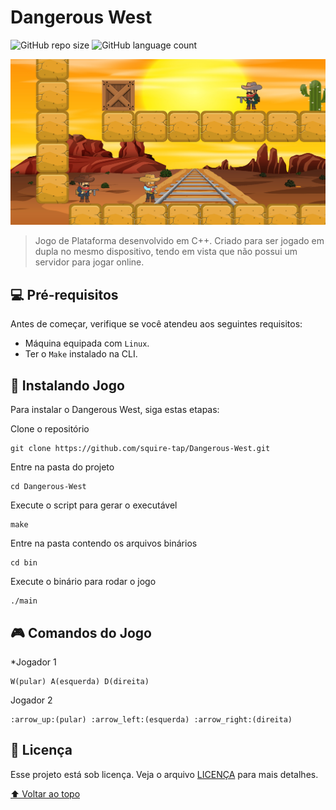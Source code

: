 # Dangerous West

![GitHub repo size](https://img.shields.io/github/languages/code-size/squire-tap/Dangerous-West)
![GitHub language count](https://img.shields.io/github/license/squire-tap/Dangerous-West)

<img src="bin/assets/exemplo-imagem.png" alt="exemplo imagem">

> Jogo de Plataforma desenvolvido em C++. Criado para ser jogado em dupla no mesmo dispositivo, tendo em vista que não possui um servidor para jogar online.

## 💻 Pré-requisitos

Antes de começar, verifique se você atendeu aos seguintes requisitos:

* Máquina equipada com `Linux`.
* Ter o `Make` instalado na CLI.

## 🚀 Instalando Jogo

Para instalar o Dangerous West, siga estas etapas:

Clone o repositório
```
git clone https://github.com/squire-tap/Dangerous-West.git
```
Entre na pasta do projeto
```
cd Dangerous-West
```
Execute o script para gerar o executável
```
make
```
Entre na pasta contendo os arquivos binários
```
cd bin 
```
Execute o binário para rodar o jogo
```
./main
```

## :video_game: Comandos do Jogo

*Jogador 1
```
W(pular) A(esquerda) D(direita)
```
Jogador 2
```
:arrow_up:(pular) :arrow_left:(esquerda) :arrow_right:(direita)
``` 


## 📝 Licença

Esse projeto está sob licença. Veja o arquivo [LICENÇA](LICENSE) para mais detalhes.

[⬆ Voltar ao topo](#Dangerous-West)<br>
